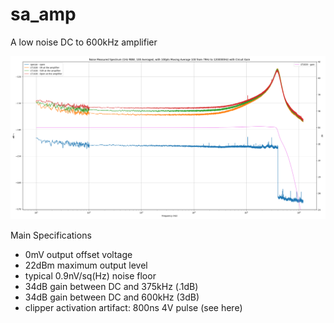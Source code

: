 # sa_amp
A low noise DC to 600kHz amplifier

<p align="center">
  <img src="https://github.com/limpkin/sa_amp/raw/main/pics/noise_spectrum_gain.PNG" alt="Mooltipass Mini BLE"/>
</p>

Main Specifications
- 0mV output offset voltage  
- 22dBm maximum output level  
- typical 0.9nV/sq(Hz) noise floor  
- 34dB gain between DC and 375kHz (.1dB)  
- 34dB gain between DC and 600kHz (3dB)  
- clipper activation artifact: 800ns 4V pulse (see here)  
